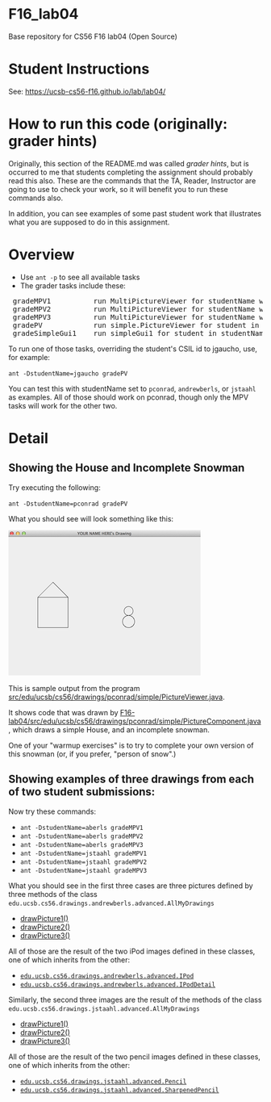 # F16_lab04

Base repository for CS56 F16 lab04 (Open Source)

# Student Instructions

See: https://ucsb-cs56-f16.github.io/lab/lab04/

# How to run this code (originally: grader hints)

Originally, this section of the README.md was called *grader hints*, but is occurred to me that
students completing the assignment should probably read this also.    These are the commands
that the TA, Reader, Instructor are going to use to check your work, so it will benefit you to
run these commands also.

In addition, you can see examples of some past student work that illustrates what you are supposed 
to do in this assignment.

# Overview

* Use <code>ant -p</code> to see all available tasks
* The grader tasks include these:

<pre>
 gradeMPV1          run MultiPictureViewer for studentName with arg 1
 gradeMPV2          run MultiPictureViewer for studentName with arg 2
 gradeMPV3          run MultiPictureViewer for studentName with arg 3
 gradePV            run simple.PictureViewer for student in studentName property
 gradeSimpleGui1    run simpleGui1 for student in studentName property
</pre>

To run one of those tasks, overriding the student's CSIL id to jgaucho, use, for example:

<code>ant -DstudentName=jgaucho gradePV</code>

You can test this with studentName set to <code>pconrad</code>, <code>andrewberls</code>, or <code>jstaahl</code> as examples.   All of those should work on pconrad, though only the MPV tasks will work for the other two.

# Detail

## Showing the House and Incomplete Snowman

Try executing the following:

<code>ant -DstudentName=pconrad gradePV</code>

What you should see will look something like this:

![Sample output from ant -DstudentName=pconrad gradePV](README_images/ant-DstudentName_pconrad_gradePV-30.png)

This is sample output from the program [src/edu/ucsb/cs56/drawings/pconrad/simple/PictureViewer.java](https://github.com/UCSB-CS56-F16/F16-lab04/blob/master/src/edu/ucsb/cs56/drawings/pconrad/simple/PictureViewer.java).

It shows code that was drawn by [F16-lab04/src/edu/ucsb/cs56/drawings/pconrad/simple/PictureComponent.java](https://github.com/UCSB-CS56-F16/F16-lab04/blob/master/src/edu/ucsb/cs56/drawings/pconrad/simple/PictureComponent.java), which draws a simple House, and an incomplete snowman.

One of your "warmup exercises" is to try to complete your own version of this snowman (or, if you prefer, "person of snow".)

## Showing examples of three drawings from each of  two  student submissions:

Now try these commands: 


* <code>ant -DstudentName=aberls gradeMPV1 </code>
* <code>ant -DstudentName=aberls gradeMPV2 </code>
* <code>ant -DstudentName=aberls gradeMPV3 </code>
* <code>ant -DstudentName=jstaahl gradeMPV1 </code>
* <code>ant -DstudentName=jstaahl gradeMPV2 </code>
* <code>ant -DstudentName=jstaahl gradeMPV3 </code>

What you should see in the first three cases are three pictures defined by three methods of the class `edu.ucsb.cs56.drawings.andrewberls.advanced.AllMyDrawings`

* [drawPicture1()](https://github.com/UCSB-CS56-F16/F16-lab04/blob/master/src/edu/ucsb/cs56/drawings/andrewberls/advanced/AllMyDrawings.java#L31)
* [drawPicture2()](https://github.com/UCSB-CS56-F16/F16-lab04/blob/master/src/edu/ucsb/cs56/drawings/andrewberls/advanced/AllMyDrawings.java#L49)
* [drawPicture3()](https://github.com/UCSB-CS56-F16/F16-lab04/blob/master/src/edu/ucsb/cs56/drawings/andrewberls/advanced/AllMyDrawings.java#L70)

All of those are the result of the two iPod images defined in these classes, one of which inherits from the other:

* [`edu.ucsb.cs56.drawings.andrewberls.advanced.IPod`](https://github.com/UCSB-CS56-F16/F16-lab04/blob/master/src/edu/ucsb/cs56/drawings/andrewberls/advanced/Ipod.java)
* [`edu.ucsb.cs56.drawings.andrewberls.advanced.IPodDetail`](https://github.com/UCSB-CS56-F16/F16-lab04/blob/master/src/edu/ucsb/cs56/drawings/andrewberls/advanced/IpodDetail.java)


Similarly, the second three images are the result of the methods of the class
`edu.ucsb.cs56.drawings.jstaahl.advanced.AllMyDrawings`

* [drawPicture1()](https://github.com/UCSB-CS56-F16/F16-lab04/blob/master/src/edu/ucsb/cs56/drawings/jstaahl/advanced/AllMyDrawings.java#L31)
* [drawPicture2()](https://github.com/UCSB-CS56-F16/F16-lab04/blob/master/src/edu/ucsb/cs56/drawings/jstaahl/advanced/AllMyDrawings.java#L71)
* [drawPicture3()](https://github.com/UCSB-CS56-F16/F16-lab04/blob/master/src/edu/ucsb/cs56/drawings/jstaahl/advanced/AllMyDrawings.java#L121)

All of those are the result of the two pencil images defined in these classes, one of which inherits from the other:

* [`edu.ucsb.cs56.drawings.jstaahl.advanced.Pencil`](https://github.com/UCSB-CS56-F16/F16-lab04/blob/master/src/edu/ucsb/cs56/drawings/jstaahl/advanced/Pencil.java)
* [`edu.ucsb.cs56.drawings.jstaahl.advanced.SharpenedPencil`](https://github.com/UCSB-CS56-F16/F16-lab04/blob/master/src/edu/ucsb/cs56/drawings/jstaahl/advanced/SharpenedPencil.java)



